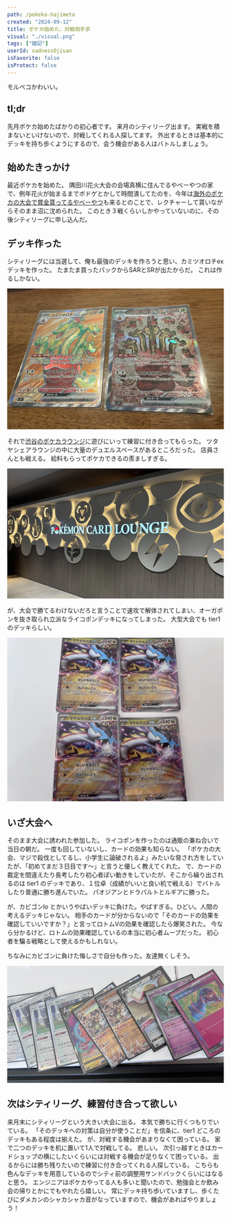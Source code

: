 ```yaml
---
path: /pokeka-hajimeta
created: "2024-09-12"
title: ポケカ始めた、対戦相手求
visual: "./visual.png"
tags: ["雑記"]
userId: sadnessOjisan
isFavorite: false
isProtect: false
---
```


モルペコかわいい。

## tl;dr

先月ポケカ始めたばかりの初心者です。
来月のシティリーグ出ます。
実戦を積まないといけないので、対戦してくれる人探してます。
外出するときは基本的にデッキを持ち歩くようにするので、会う機会がある人はバトルしましょう。

## 始めたきっかけ

最近ポケカを始めた。
隅田川花火大会の会場真横に住んでるやべーやつの家で、例年花火が始まるまでボドゲとかして時間潰してたのを、今年は[海外のポケカの大会で賞金貰ってるやべーやつ](https://x.com/kurohune538)も来るとのことで、レクチャーして貰いながらそのまま沼に沈められた。
このとき３戦くらいしかやっていないのに、その後シティリーグに申し込んだ。

## デッキ作った

シティリーグには当選して、俺も最強のデッキを作ろうと思い、カミツオロチex デッキを作った。
たまたま買ったパックからSARとSRが出たからだ。
これは作るしかない。

![カミツオロチのSAR](./kamitsu.png)

それで[渋谷のポケカラウンジ](https://shibuyatsutaya.tsite.jp/pokemoncardlounge/)に遊びにいって練習に付き合ってもらった。
ツタヤシェアラウンジの中に大量のデュエルスペースがあるところだった。
店員さんとも戦える。
給料もらってポケカできるの羨ましすぎる。

![渋谷ポケカラウンジの外観](./lounge.png)

が、大会で勝てるわけないだろと言うことで速攻で解体されてしまい、オーガポンを抜き取られ立派なライコポンデッキになってしまった。
大型大会でも tier1 のデッキらしい。

![タケルライコが４枚並んでいる写真](./raiko.png)

## いざ大会へ

そのまま大会に誘われた参加した。
ライコポンを作ったのは通販の兼ね合いで当日の朝だ。
一度も回していないし、カードの効果も知らない。
「ポケカの大会、マジで殺伐としてるし、小学生に論破されるよ」みたいな脅され方をしていたが、「初めてまだ３日目です〜」と言うと優しく教えてくれた。
で、カードの裁定を間違えたり長考したり初心者ぽい動きをしていたが、そこから繰り出されるのは tier1 のデッキであり、１位卓（成績がいいと良い机で戦える）でバトルしたり普通に勝ち進んでいた。
パオジアンとドラパルトとルギアに勝った。

が、カビゴンlo とかいうやばいデッキに負けた。やばすぎる。ひどい。人間の考えるデッキじゃない。
相手のカードが分からないので「そのカードの効果を確認していいですか？」と言ってロトムVの効果を確認したら爆笑された。
今なら分かるけど、ロトムの効果確認しているの本当に初心者ムーブだった。
初心者を騙る戦略として使えるかもしれない。

ちなみにカビゴンに負けた悔しさで自分も作った。友達無くしそう。

![ガビゴンのパーツ](./kabigon.png)

## 次はシティリーグ、練習付き合って欲しい

来月末にシティリーグという大きい大会に出る。
本気で勝ちに行くつもりでいている。
「そのデッキへの対策は自分が使うことだ」を信条に、tier1 どころのデッキもある程度は揃えた。
が、対戦する機会があまりなくて困っている。
家で二つのデッキを机に置いて1人で対戦してる。
悲しい。
次引っ越すときはカードショップの横にしたいくらいには対戦する機会が足りなくて困っている。
出るからには勝ち残りたいので練習に付き合ってくれる人探している。
こちらも色んなデッキを用意しているのでシティ前の調整用サンドバックくらいにはなると思う。
エンジニアはポケカやってる人も多いと聞いたので、勉強会とか飲み会の帰りとかにでもやれたら嬉しい。
常にデッキ持ち歩いていますし、歩くたびにダメカンのシャカシャカ音がなっていますので、機会があればやりましょう！
